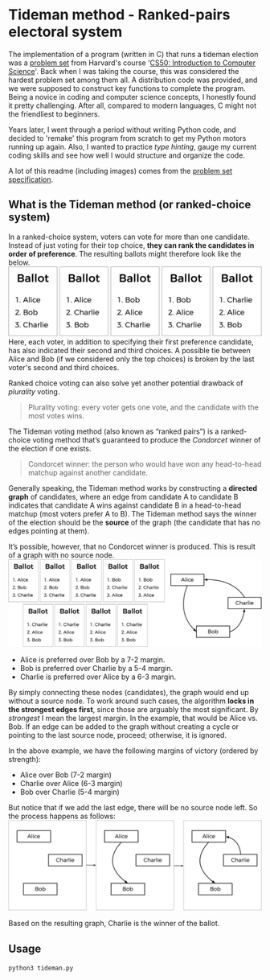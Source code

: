 # Tideman method - Ranked-pairs electoral system
The implementation of a program (written in C) that runs a tideman election was a [problem set](https://cs50.harvard.edu/x/2020/psets/3/tideman/) from Harvard's course '[CS50: Introduction to Computer Science](https://cs50.harvard.edu/x/2020/)'. Back when I was taking the course, this was considered the hardest problem set among them all. A distribution code was provided, and we were supposed to construct key functions to complete the program. Being a novice in coding and computer science concepts, I honestly found it pretty challenging. After all, compared to modern languages, C might not the friendliest to beginners.

Years later, I went through a period without writing Python code, and decided to 'remake' this program from scratch to get my Python motors running up again. Also, I wanted to practice *type hinting*, gauge my current coding skills and see how well I would structure and organize the code.

A lot of this readme (including images) comes from the [problem set specification](https://cs50.harvard.edu/x/2020/psets/3/tideman/#background). 

## What is the Tideman method (or ranked-choice system)
In a ranked-choice system, voters can vote for more than one candidate. Instead of just voting for their top choice, **they can rank the candidates in order of preference**. The resulting ballots might therefore look like the below.
![ranked-choice example](../readme-imgs/ranked-ballot.png)
Here, each voter, in addition to specifying their first preference candidate, has also indicated their second and third choices. A possible tie between Alice and Bob (if we considered only the top choices) is broken by the last voter's second and third choices.

Ranked choice voting can also solve yet another potential drawback of *plurality* voting.

>Plurality voting: every voter gets one vote, and the candidate with the most votes wins. 

The Tideman voting method (also known as “ranked pairs”) is a ranked-choice voting method that’s guaranteed to produce the *Condorcet* winner of the election if one exists.

>Condorcet winner: the person who would have won any head-to-head matchup against another candidate.

Generally speaking, the Tideman method works by constructing a **directed graph** of candidates, where an edge from candidate A to candidate B indicates that candidate A wins against candidate B in a head-to-head matchup (most voters prefer A to B).
The Tideman method says the winner of the election should be the **source** of the graph (the candidate that has no edges pointing at them). 

It’s possible, however, that no Condorcet winner is produced. This is result of a graph with no source node.
![no condorcet winner](../readme-imgs/no-condorcet.png)

* Alice is preferred over Bob by a 7-2 margin.
* Bob is preferred over Charlie by a 5-4 margin.
* Charlie is preferred over Alice by a 6-3 margin.

By simply connecting these nodes (candidates), the graph would end up without a source node. To work around such cases, the algorithm **locks in the strongest edges first**, since those are arguably the most significant. By *strongest* I mean the largest margin. In the example, that would be Alice vs. Bob.
If an edge can be added to the graph without creating a cycle or pointing to the last source node, proceed; otherwise, it is ignored.

In the above example, we have the following margins of victory (ordered by strength):

* Alice over Bob (7-2 margin)
* Charlie over Alice (6-3 margin)
* Bob over Charlie (5-4 margin)

But notice that if we add the last edge, there will be no source node left. So the process happens as follows:
![step-by-step lock process](../readme-imgs/lockin.png)

Based on the resulting graph, Charlie is the winner of the ballot.

## Usage
```py
python3 tideman.py
```
